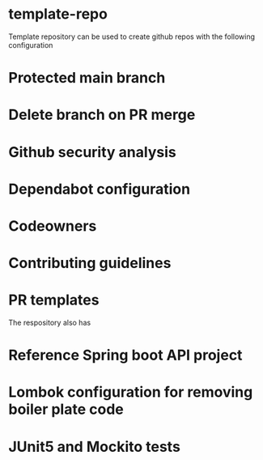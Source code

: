 # template-repo

Template repository can be used to create github repos with the following configuration

# Protected main branch
# Delete branch on PR merge
# Github security analysis
# Dependabot configuration
# Codeowners
# Contributing guidelines
# PR templates

The respository also has 

# Reference Spring boot API project
# Lombok configuration for removing boiler plate code
# JUnit5 and Mockito tests
